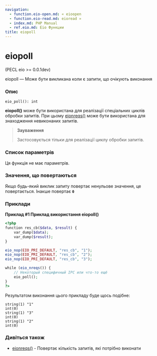```yaml
---
navigation:
  - function.eio-open.md: « eioopen
  - function.eio-read.md: eioread »
  - index.md: PHP Manual
  - ref.eio.md: Eio Функции
title: eiopoll
---
```

# eiopoll

(PECL eio >= 0.0.1dev)

eiopoll — Може бути викликана коли є запити, що очікують виконання

### Опис

```methodsynopsis
eio_poll(): int
```

**eiopoll()** може бути використана для реалізації спеціальних циклів обробки запитів. При цьому [eionreqs()](function.eio-nreqs.md) може бути використана для знаходження невиконаних запитів.

> **Зауваження**
> 
> Застосовується тільки для реалізації циклу обробки запитів.

### Список параметрів

Ця функція не має параметрів.

### Значення, що повертаються

Якщо будь-який виклик запиту повертає ненульове значення, це повертається. Інакше повертає **`0`**

### Приклади

**Приклад #1 Приклад використання **eiopoll()****

```php
<?php
function res_cb($data, $result) {
    var_dump($data);
    var_dump($result);
}

eio_nop(EIO_PRI_DEFAULT, "res_cb", "1");
eio_nop(EIO_PRI_DEFAULT, "res_cb", "2");
eio_nop(EIO_PRI_DEFAULT, "res_cb", "3");

while (eio_nreqs()) {
    // Некоторый специфичный IPC или что-то ещё
    eio_poll();
}
?>
```

Результатом виконання цього прикладу буде щось подібне:

```
string(1) "1"
int(0)
string(1) "3"
int(0)
string(1) "2"
int(0)
```

### Дивіться також

-   [eionreqs()](function.eio-nreqs.md) - Повертає кількість запитів, які потрібно виконати
